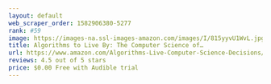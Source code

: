 ```yaml
---
layout: default 
﻿web_scraper_order: 1582906380-5277
rank: #59
image: https://images-na.ssl-images-amazon.com/images/I/815yyvU1WvL.jpg
title: Algorithms to Live By: The Computer Science of…
url: https://www.amazon.com/Algorithms-Live-Computer-Science-Decisions/dp/B01D24NAL6/ref=zg_mw_audible_59?_encoding=UTF8&psc=1&refRID=8A6QF3909XK0JHQBT5YX
reviews: 4.5 out of 5 stars
price: $0.00 Free with Audible trial
---
```

